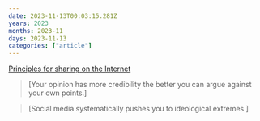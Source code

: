 ```yaml
---
date: 2023-11-13T00:03:15.281Z
years: 2023
months: 2023-11
days: 2023-11-13
categories: ["article"]
---
```

[Principles for sharing on the Internet](https://sublimeinternet.substack.com/p/principles-for-sharing-on-the-internet)

> [Your opinion has more credibility the better you can argue against your own points.]

> [Social media systematically pushes you to ideological extremes.]
